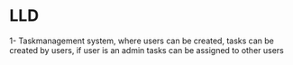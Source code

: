 # LLD
1- Taskmanagement system, where users can be created, tasks can be created by users, if user is an admin tasks can be assigned to other users